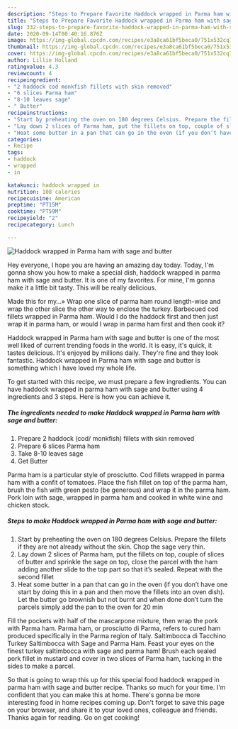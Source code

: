 ```yaml
---
description: "Steps to Prepare Favorite Haddock wrapped in Parma ham with sage and butter"
title: "Steps to Prepare Favorite Haddock wrapped in Parma ham with sage and butter"
slug: 332-steps-to-prepare-favorite-haddock-wrapped-in-parma-ham-with-sage-and-butter
date: 2020-09-14T00:40:16.876Z
image: https://img-global.cpcdn.com/recipes/e3a8ca61bf5beca0/751x532cq70/haddock-wrapped-in-parma-ham-with-sage-and-butter-recipe-main-photo.jpg
thumbnail: https://img-global.cpcdn.com/recipes/e3a8ca61bf5beca0/751x532cq70/haddock-wrapped-in-parma-ham-with-sage-and-butter-recipe-main-photo.jpg
cover: https://img-global.cpcdn.com/recipes/e3a8ca61bf5beca0/751x532cq70/haddock-wrapped-in-parma-ham-with-sage-and-butter-recipe-main-photo.jpg
author: Lillie Holland
ratingvalue: 4.3
reviewcount: 4
recipeingredient:
- "2 haddock cod monkfish fillets with skin removed"
- "6 slices Parma ham"
- "8-10 leaves sage"
- " Butter"
recipeinstructions:
- "Start by preheating the oven on 180 degrees Celsius. Prepare the fillets if they are not already without the skin. Chop the sage very thin."
- "Lay down 2 slices of Parma ham, put the fillets on top, couple of slices of butter and sprinkle the sage on top, close the parcel with the ham adding another slide to the top part so that it’s sealed. Repeat with the second fillet"
- "Heat some butter in a pan that can go in the oven (if you don’t have one start by doing this in a pan and then move the fillets into an oven dish). Let the butter go brownish but not burnt and when done don’t turn the parcels simply add the pan to the oven for 20 min"
categories:
- Recipe
tags:
- haddock
- wrapped
- in

katakunci: haddock wrapped in 
nutrition: 108 calories
recipecuisine: American
preptime: "PT15M"
cooktime: "PT59M"
recipeyield: "2"
recipecategory: Lunch

---
```



![Haddock wrapped in Parma ham with sage and butter](https://img-global.cpcdn.com/recipes/e3a8ca61bf5beca0/751x532cq70/haddock-wrapped-in-parma-ham-with-sage-and-butter-recipe-main-photo.jpg)

Hey everyone, I hope you are having an amazing day today. Today, I'm gonna show you how to make a special dish, haddock wrapped in parma ham with sage and butter. It is one of my favorites. For mine, I'm gonna make it a little bit tasty. This will be really delicious.

Made this for my…» Wrap one slice of parma ham round length-wise and wrap the other slice the other way to enclose the turkey. Barbecued cod fillets wrapped in Parma ham. Would I do the haddock first and then just wrap it in parma ham, or would I wrap in parma ham first and then cook it?

Haddock wrapped in Parma ham with sage and butter is one of the most well liked of current trending foods in the world. It is easy, it's quick, it tastes delicious. It's enjoyed by millions daily. They're fine and they look fantastic. Haddock wrapped in Parma ham with sage and butter is something which I have loved my whole life.


To get started with this recipe, we must prepare a few ingredients. You can have haddock wrapped in parma ham with sage and butter using 4 ingredients and 3 steps. Here is how you can achieve it.

<!--inarticleads1-->

##### The ingredients needed to make Haddock wrapped in Parma ham with sage and butter:

1. Prepare 2 haddock (cod/ monkfish) fillets with skin removed
1. Prepare 6 slices Parma ham
1. Take 8-10 leaves sage
1. Get  Butter


Parma ham is a particular style of prosciutto. Cod fillets wrapped in parma ham with a confit of tomatoes. Place the fish fillet on top of the parma ham, brush the fish with green pesto (be generous) and wrap it in the parma ham. Pork loin with sage, wrapped in parma ham and cooked in white wine and chicken stock. 

<!--inarticleads2-->

##### Steps to make Haddock wrapped in Parma ham with sage and butter:

1. Start by preheating the oven on 180 degrees Celsius. Prepare the fillets if they are not already without the skin. Chop the sage very thin.
1. Lay down 2 slices of Parma ham, put the fillets on top, couple of slices of butter and sprinkle the sage on top, close the parcel with the ham adding another slide to the top part so that it’s sealed. Repeat with the second fillet
1. Heat some butter in a pan that can go in the oven (if you don’t have one start by doing this in a pan and then move the fillets into an oven dish). Let the butter go brownish but not burnt and when done don’t turn the parcels simply add the pan to the oven for 20 min


Fill the pockets with half of the mascarpone mixture, then wrap the pork with Parma ham. Parma ham, or prosciutto di Parma, refers to cured ham produced specifically in the Parma region of Italy. Saltimbocca di Tacchino Turkey Saltimbocca with Sage and Parma Ham. Feast your eyes on the finest turkey saltimbocca with sage and parma ham! Brush each sealed pork fillet in mustard and cover in two slices of Parma ham, tucking in the sides to make a parcel. 

So that is going to wrap this up for this special food haddock wrapped in parma ham with sage and butter recipe. Thanks so much for your time. I'm confident that you can make this at home. There's gonna be more interesting food in home recipes coming up. Don't forget to save this page on your browser, and share it to your loved ones, colleague and friends. Thanks again for reading. Go on get cooking!
